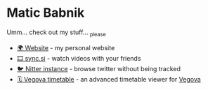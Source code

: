 # Matic Babnik
Umm... check out my stuff...
<sub>please</sub>

- [🌍 Website](https://babnik.io/) - my personal website
- [🎞️ sync.si](https://sync.si/) - watch videos with your friends
- [🐦 Nitter instance](https://ntr.sync.si) - browse twitter without being tracked
- [🗓️ Vegova timetable](https://v.sync.si) - an advanced timetable viewer for [Vegova](https://www.vegova.si/)
